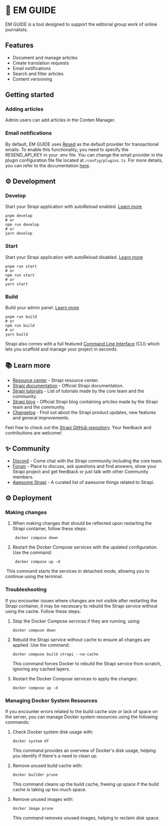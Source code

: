 # 🚀 EM GUIDE

EM GUIDE is a tool designed to support the editorial group work of online journalists.

## Features

- Document and manage articles
- Create translation requests
- Email notifications
- Search and filter articles
- Content versioning

## Getting started

### Adding articles

Admin users can add articles in the Conten Manager.

### Email notifications

By default, EM GUIDE uses [Resed](https://resend.com/) as the default provider for transactional emails. To enable this functionality, you need to specify the RESEND_API_KEY in your .env file. You can change the email provider in the plugin configuration file file located at `/config/plugins.ts`.
For more details, you can refer to the documentation [here](https://docs.strapi.io/dev-docs/providers).

## ⚙️ Development

### Develop

Start your Strapi application with autoReload enabled. [Learn more](https://docs.strapi.io/dev-docs/cli#strapi-develop)

```
pnpm develop
# or
npm run develop
# or
yarn develop
```

### Start

Start your Strapi application with autoReload disabled. [Learn more](https://docs.strapi.io/dev-docs/cli#strapi-start)

```
pnpm run start
# or
npm run start
# or
yarn start
```

### Build

Build your admin panel. [Learn more](https://docs.strapi.io/dev-docs/cli#strapi-build)

```
pnpm run build
# or
npm run build
# or
yarn build
```

Strapi also comes with a full featured [Command Line Interface](https://docs.strapi.io/dev-docs/cli) (CLI) which lets you scaffold and manage your project in seconds.

## 📚 Learn more

- [Resource center](https://strapi.io/resource-center) - Strapi resource center.
- [Strapi documentation](https://docs.strapi.io) - Official Strapi documentation.
- [Strapi tutorials](https://strapi.io/tutorials) - List of tutorials made by the core team and the community.
- [Strapi blog](https://strapi.io/blog) - Official Strapi blog containing artciles made by the Strapi team and the community.
- [Changelog](https://strapi.io/changelog) - Find out about the Strapi product updates, new features and general improvements.

Feel free to check out the [Strapi GitHub repository](https://github.com/strapi/strapi). Your feedback and contributions are welcome!

## ✨ Community

- [Discord](https://discord.strapi.io) - Come chat with the Strapi community including the core team.
- [Forum](https://forum.strapi.io/) - Place to discuss, ask questions and find answers, show your Strapi project and get feedback or just talk with other Community members.
- [Awesome Strapi](https://github.com/strapi/awesome-strapi) - A curated list of awesome things related to Strapi.

## ⚙️ Deployment

### Making changes

1. When making changes that should be reflected upon restarting the Strapi container, follow these steps:

   ` docker compose down`

2. Restart the Docker Compose services with the updated configuration. Use the command:

   ` docker compose up -d`

​ This command starts the services in detached mode, allowing you to continue using the terminal.

### Troubleshooting

If you encounter issues where changes are not visible after restarting the Strapi container, it may be necessary to rebuild the Strapi service without using the cache. Follow these steps:

1. Stop the Docker Compose services if they are running, using:

   `docker compose down`

2. Rebuild the Strapi service without cache to ensure all changes are applied. Use the command:

   `docker compose build strapi --no-cache`

   This command forces Docker to rebuild the Strapi service from scratch, ignoring any cached layers.

3. Restart the Docker Compose services to apply the changes:

   `docker compose up -d`

### Managing Docker System Resources

If you encounter errors related to the build cache size or lack of space on the server, you can manage Docker system resources using the following commands:

1. Check Docker system disk usage with:

   `docker system df`

   This command provides an overview of Docker's disk usage, helping you identify if there's a need to clean up.

2. Remove unused build cache with:

   `docker builder prune`

   This command cleans up the build cache, freeing up space if the build cache is taking up too much space.

3. Remove unused images with:

   `docker image prune`

   This command removes unused images, helping to reclaim disk space.

